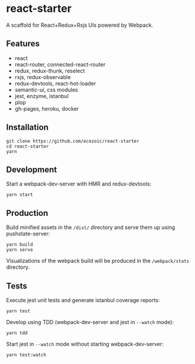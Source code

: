 # react-starter

A scaffold for React+Redux+Rxjs UIs powered by Webpack.

## Features
* react
* react-router, connected-react-router
* redux, redux-thunk, reselect
* rxjs, redux-observable
* redux-devtools, react-hot-loader
* semantic-ui, css modules
* jest, enzyme, istanbul
* plop  
* gh-pages, heroku, docker

## Installation
```
git clone https://github.com/ecozoic/react-starter
cd react-starter
yarn
```

## Development
Start a webpack-dev-server with HMR and redux-devtools:
```
yarn start
```

## Production
Build minified assets in the `/dist/` directory and serve them up using pushstate-server:   
```
yarn build
yarn serve
```

Visualizations of the webpack build will be produced in the `/webpack/stats` directory. 

## Tests
Execute jest unit tests and generate istanbul coverage reports:
```
yarn test
```

Develop using TDD (webpack-dev-server and jest in ```--watch``` mode):
```
yarn tdd
```

Start jest in ```--watch``` mode without starting webpack-dev-server:

```
yarn test:watch
```
